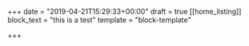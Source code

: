 +++
date = "2019-04-21T15:29:33+00:00"
draft = true
[[home_listing]]
block_text = "this is a test"
template = "block-template"

+++
